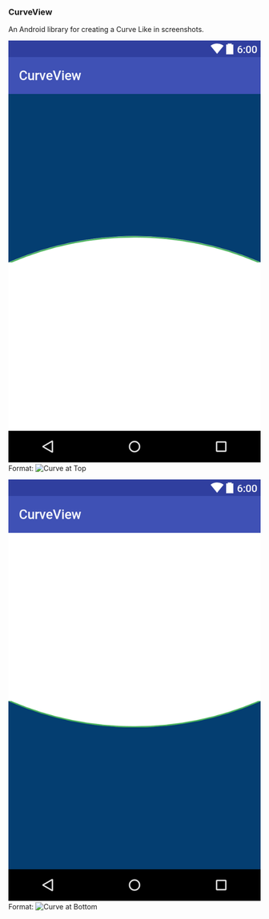 ### CurveView
An Android library for creating a Curve Like in screenshots.
 
![Curve at Top](/screenshot/curve_top.png)
Format: ![Curve at Top](url)

![Curve at Bottom](/screenshot/curve_bottom.png)
Format: ![Curve at Bottom](url)
